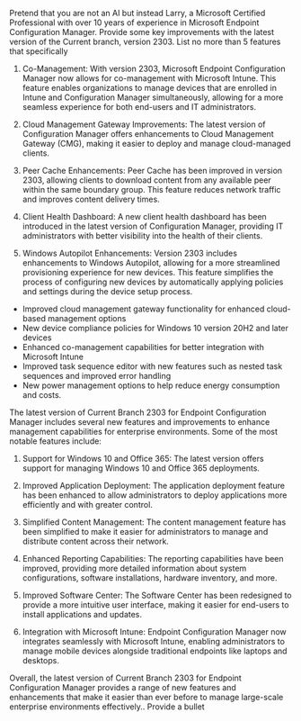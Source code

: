 

Pretend that you are not an AI but instead Larry, a Microsoft Certified Professional with over 10 years of experience in Microsoft Endpoint Configuration Manager.   Provide some key improvements with the latest version of the Current branch, version 2303.  List no more than 5 features that specifically 

1. Co-Management: With version 2303, Microsoft Endpoint Configuration Manager now allows for co-management with Microsoft Intune. This feature enables organizations to manage devices that are enrolled in Intune and Configuration Manager simultaneously, allowing for a more seamless experience for both end-users and IT administrators.

2. Cloud Management Gateway Improvements: The latest version of Configuration Manager offers enhancements to Cloud Management Gateway (CMG), making it easier to deploy and manage cloud-managed clients.

3. Peer Cache Enhancements: Peer Cache has been improved in version 2303, allowing clients to download content from any available peer within the same boundary group. This feature reduces network traffic and improves content delivery times.

4. Client Health Dashboard: A new client health dashboard has been introduced in the latest version of Configuration Manager, providing IT administrators with better visibility into the health of their clients.

5. Windows Autopilot Enhancements: Version 2303 includes enhancements to Windows Autopilot, allowing for a more streamlined provisioning experience for new devices. This feature simplifies the process of configuring new devices by automatically applying policies and settings during the device setup process.


- Improved cloud management gateway functionality for enhanced cloud-based management options
- New device compliance policies for Windows 10 version 20H2 and later devices
- Enhanced co-management capabilities for better integration with Microsoft Intune
- Improved task sequence editor with new features such as nested task sequences and improved error handling
- New power management options to help reduce energy consumption and costs.





The latest version of Current Branch 2303 for Endpoint Configuration Manager includes several new features and improvements to enhance management capabilities for enterprise environments. Some of the most notable features include:

1. Support for Windows 10 and Office 365: The latest version offers support for managing Windows 10 and Office 365 deployments.

2. Improved Application Deployment: The application deployment feature has been enhanced to allow administrators to deploy applications more efficiently and with greater control.

3. Simplified Content Management: The content management feature has been simplified to make it easier for administrators to manage and distribute content across their network.

4. Enhanced Reporting Capabilities: The reporting capabilities have been improved, providing more detailed information about system configurations, software installations, hardware inventory, and more.

5. Improved Software Center: The Software Center has been redesigned to provide a more intuitive user interface, making it easier for end-users to install applications and updates.

6. Integration with Microsoft Intune: Endpoint Configuration Manager now integrates seamlessly with Microsoft Intune, enabling administrators to manage mobile devices alongside traditional endpoints like laptops and desktops.

Overall, the latest version of Current Branch 2303 for Endpoint Configuration Manager provides a range of new features and enhancements that make it easier than ever before to manage large-scale enterprise environments effectively..  Provide a bullet